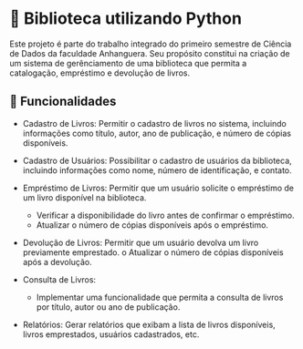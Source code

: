 # 📖 Biblioteca utilizando Python

Este projeto é parte do trabalho integrado do primeiro semestre de Ciência de Dados da faculdade Anhanguera. Seu propósito constitui na criação de um sistema de gerênciamento de uma biblioteca que permita a catalogação, empréstimo e devolução de
livros.

## 🔧 Funcionalidades

- Cadastro de Livros: Permitir o cadastro de livros no sistema, incluindo informações como
título, autor, ano de publicação, e número de cópias disponíveis.

- Cadastro de Usuários: Possibilitar o cadastro de usuários da biblioteca, incluindo informações
como nome, número de identificação, e contato.

- Empréstimo de Livros: Permitir que um usuário solicite o empréstimo de um livro disponível
na biblioteca.
	- Verificar a disponibilidade do livro antes de confirmar o empréstimo.
	- Atualizar o número de cópias disponíveis após o empréstimo.

- Devolução de Livros: Permitir que um usuário devolva um livro previamente emprestado.
	o Atualizar o número de cópias disponíveis após a devolução.

- Consulta de Livros:
	- Implementar uma funcionalidade que permita a consulta de livros por título, autor ou
ano de publicação.

- Relatórios: Gerar relatórios que exibam a lista de livros disponíveis, livros emprestados,
usuários cadastrados, etc.
